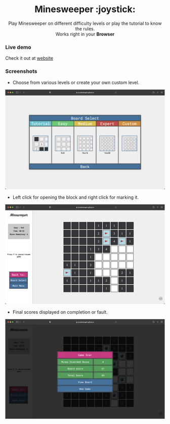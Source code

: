 <h1 align="center">
Minesweeper :joystick: 
</h1>
<p align="center">
Play Minesweeper on different difficulty levels or play the tutorial to know the rules.
<br>
Works right in your <b>Browser</b> 
<br>
</p>

### Live demo
 Check it out at [website](https://kunalmamgain.github.io/Minesweeper/)
### Screenshots

* Choose from various levels or create your own custom level.
 <p align="center">
<img src="images/level.png">
</p>

* Left click for opening the block and right click for marking it.
<p align="center">
<img src="images/gameplay.png">
</p>

* Final scores displayed on completion or fault.
<p align="center">
<img src="images/result.png">
</p>
